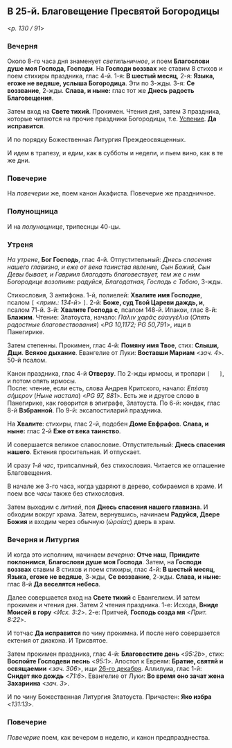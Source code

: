 ## В 25-й. Благовещение Пресвятой Богородицы

<*p. 130 / 91*>

### Вечерня

Около 8-го часа дня знаменует *светильничное*, и поем **Благослови душе моя Господа, Господи**. 
На **Господи воззвах** же ставим 8 стихов и поем стихиры праздника, глас 4-й. 1-я: **В шестый месяц**, 
2-я: **Языка, егоже не ведяше, услыша Богородица**. Эти по 3-жды. 3-я: **Се воззвание**, 2-жды. 
**Слава, и ныне:** глас тот же **Днесь радость Благовещения**.  

Затем вход на **Свете тихий**. Прокимен. Чтения дня, затем 3 праздника, которые читаются на прочие 
праздники Богородицы, т.е. [Успение](../08_august/08_15_MES.ru.md). **Да исправится**. 

И по порядку Божественная Литургия Преждеосвященных.  

И идем в трапезу, и едим, как в субботы и недели, и пьем вино, как в те же дни. 

### Повечерие

На *повечерии* же, поем канон Акафиста. Повечерие же праздничное.  

### Полунощница

И на *полунощнице*, трипеснцы 40-цы.  

### Утреня

*На утрене*, **Бог Господь**, глас 4-й. Отпустительный: *Днесь спасения нашего главизна, и еже от века 
таинства явление, Сын Божий, Сын Девы бывает, и Гавриил благодать благовествует, тем же с ним 
Богородице возопиим: радуйся, Благодатная, Господь с Тобою*, 3-жды.
 
Стихословия, 3 антифона. 
1-й, полиелей: **Хвалите имя Господне**, псалом `[` <*прим.: 134-й*> `]`. 
2-й: **Боже, суд Твой Цареви даждь, и**, псалом 71-й. 
3-й: **Хвалите Господа с**, псалом 148-й. 
Ипакои, глас 8-й: **Блажим**. 
Чтение: Златоуста, начало: *Πάλιν χαρᾶς εὐαγγέλια* (*Опять радостные благовествования*) <*PG 10,1172; PG 50,791*>, 
ищи в Панегирике.   

Затем степенны. Прокимен, глас 4-й: **Помяну имя Твое**, стих: **Слыши, Дщи**. **Всякое дыхание**. 
Евангелие от Луки: **Воставши Мариам** <*зач. 4*>. 50-й псалом. 

Канон праздника, глас 4-й **Отверзу**. По 2-жды ирмосы, и тропари `[   ]`, и потом опять ирмосы.  
После: чтение, если есть, слова Андрея Критского, начало: *̓Επέστη σήμερον* (*Ныне настала*) <*PG 97, 881*>.
Есть же и другое слово в Панегирике, как говорится в эпиграфе, Златоуста. 
По 6-й: кондак, глас 8-й **Взбранной**. 
По 9-й: эксапостиларий праздника. 

На **Хвалите**: стихиры, глас 2-й, подобен **Доме Евфрафов**. 
**Слава, и ныне:** глас 2-й **Еже от века таинство**. 

И совершается великое славословие. Отпустительный: **Днесь спасения нашего**. Ектения просительная. 
И отпускает. 

И сразу *1-й час*, трипсалмный, без стихословия. Читается же оглашение Благовещения.  

В начале же 3-го часа, когда ударяют в дерево, собираемся в храме. И поем все *часы* также без стихословия. 

Затем выходим с *литией*, поя **Днесь спасения нашего главизна**. И обходим вокруг храма. 
Затем, вернувшись, начинаем **Радуйся, Двере Божия** и входим через обычную (*ὡραίας*) дверь в храм.    

### Вечерня и Литургия

И когда это исполним, начинаем *вечерню*: **Отче наш**, **Приидите поклонимся**, **Благослови душе моя 
Господа**. Затем, на **Господи воззвах** ставим 8 стихов и поем стихиры, глас 4-й: **В шестый месяц**, 
**Языка, егоже не ведяше**, 3-жды, **Се воззвание**, 2-жды. 
**Слава, и ныне:** глас 8-й **Да веселятся небеса**.   

Далее совершается вход на **Свете тихий** с Евангелием. И затем прокимен и чтения дня. 
Затем 2 чтения праздника. 
1-е: Исхода, **Вниде Моисей в гору** <*Исх. 3:2*>. 
2-е: Притчей, **Господь созда мя** <*Прит. 8:22*>. 

И тотчас **Да исправится** по чину прокимна. И после него совершается ектения от диакона. И Трисвятое. 

Затем прокимен праздника, глас 4-й: **Благовестите день** <*95:2b*>, стих: **Воспойте Господеви песнь** <*95:1*>. 
Апостол к Евреям: **Братие, святяй и освящаемии** <*зач. 306*>, ищи [26-го декабря](../12_december/12_26_MES.ru.md). 
Аллилуиа, глас 1-й: **Снидет яко дождь** <*71:6*>. 
Евангелие от Луки: **Во время оно зачат жена Захариина** <*зач. 3*>. 

И по чину Божественная Литургия Златоуста. 
Причастен: **Яко избра** <*131:13*>.    

### Повечерие

*Повечерие* поем, как вечером в неделю, и канон предпразднества. 
